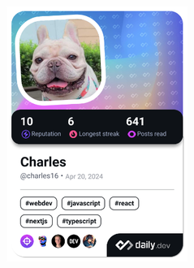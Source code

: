 <a href="https://app.daily.dev/charles16"><img src="./devcard.png" width="356" alt="Charles's Dev Card"/></a>
